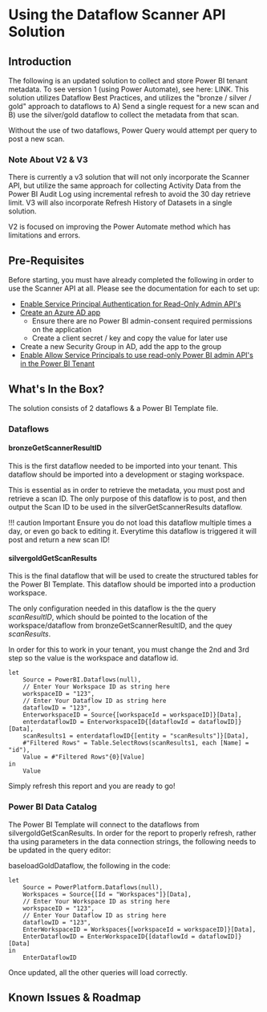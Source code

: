 # Using the Dataflow Scanner API Solution

## Introduction

The following is an updated solution to collect and store Power BI tenant metadata. To see version 1 (using Power Automate), see here: LINK.
This solution utilizes Dataflow Best Practices, and utilizes the "bronze / silver / gold" approach to dataflows to A) Send a single request for a new scan and B) use the silver/gold dataflow to collect the metadata from that scan.

Without the use of two dataflows, Power Query would attempt per query to post a new scan.

### Note About V2 & V3

There is currently a v3 solution that will not only incorporate the Scanner API, but utilize the same approach for collecting Activity Data from the Power BI Audit Log using incremental refresh to avoid the 30 day retrieve limit. V3 will also incorporate Refresh History of Datasets in a single solution.

V2 is focused on improving the Power Automate method which has limitations and errors.

## Pre-Requisites

Before starting, you must have already completed the following in order to use the Scanner API at all. Please see the documentation for each to set up:

* [Enable Service Principal Authentication for Read-Only Admin API's](https://docs.microsoft.com/en-us/power-bi/admin/read-only-apis-service-principal-authentication)
* [Create an Azure AD app](https://docs.microsoft.com/en-us/azure/active-directory/develop/howto-create-service-principal-portal)
  * Ensure there are no Power BI admin-consent required permissions on the application
  * Create a client secret / key and copy the value for later use
* Create a new Security Group in AD, add the app to the group
* [Enable Allow Service Principals to use read-only Power BI admin API's in the Power BI Tenant](https://docs.microsoft.com/en-us/power-bi/admin/service-admin-enhanced-metadata-scanning#enabling-enhanced-metadata-scanning)

## What's In the Box?

The solution consists of 2 dataflows & a Power BI Template file. 

### Dataflows

#### bronzeGetScannerResultID

This is the first dataflow needed to be imported into your tenant. This dataflow should be imported into a development or staging workspace.

This is essential as in order to retrieve the metadata, you must post and retrieve a scan ID. The only purpose of this dataflow is to post, and then output the Scan ID to be used in the silverGetScannerResults dataflow.

!!!  caution Important
    Ensure you do not load this dataflow multiple times a day, or even go back to editing it. Everytime this dataflow is triggered it will post and return a new scan ID! 


#### silvergoldGetScanResults

This is the final dataflow that will be used to create the structured tables for the Power BI Template. This dataflow should be imported into a production workspace.

The only configuration needed in this dataflow is the the query _scanResultID_, which should be pointed to the location of the workspace/dataflow from bronzeGetScannerResultID, and the quey _scanResults_.

In order for this to work in your tenant, you must change the 2nd and 3rd step so the value is the workspace and dataflow id.

```
let
    Source = PowerBI.Dataflows(null),
    // Enter Your Workspace ID as string here
    workspaceID = "123",
    // Enter Your Dataflow ID as string here
    dataflowID = "123",
    EnterworkspaceID = Source{[workspaceId = workspaceID]}[Data],
    enterdataflowID = EnterworkspaceID{[dataflowId = dataflowID]}[Data],
    scanResults1 = enterdataflowID{[entity = "scanResults"]}[Data],
    #"Filtered Rows" = Table.SelectRows(scanResults1, each [Name] = "id"),
    Value = #"Filtered Rows"{0}[Value]
in
    Value
```


Simply refresh this report and you are ready to go!

### Power BI Data Catalog

The Power BI Template will connect to the dataflows from silvergoldGetScanResults. In order for the report to properly refresh, rather tha using parameters in the data connection strings, the following needs to be updated in the query editor:

baseloadGoldDataflow, the following in the code:

```
let
    Source = PowerPlatform.Dataflows(null),
    Workspaces = Source{[Id = "Workspaces"]}[Data],
    // Enter Your Workspace ID as string here
    workspaceID = "123",
    // Enter Your Dataflow ID as string here
    dataflowID = "123",
    EnterWorkspaceID = Workspaces{[workspaceId = workspaceID]}[Data],
    EnterDataflowID = EnterWorkspaceID{[dataflowId = dataflowID]}[Data]
in
    EnterDataflowID

```

Once updated, all the other queries will load correctly. 

## Known Issues & Roadmap


